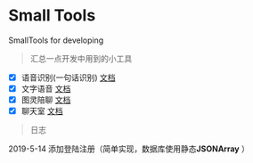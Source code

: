 # Small   Tools
SmallTools for developing



> 汇总一点开发中用到的小工具





- [x] 语音识别(一句话识别) [文档](md/SmartAudioTrans.md)
- [x] 文字语音 [文档](md/DataTransToAudio.md)
- [x] 图灵陪聊 [文档](md/RobotChat.md)
- [x] 聊天室 [文档](md/ChatRoom.md)

> 日志
 
 2019-5-14 添加登陆注册（简单实现，数据库使用静态**JSONArray** ）